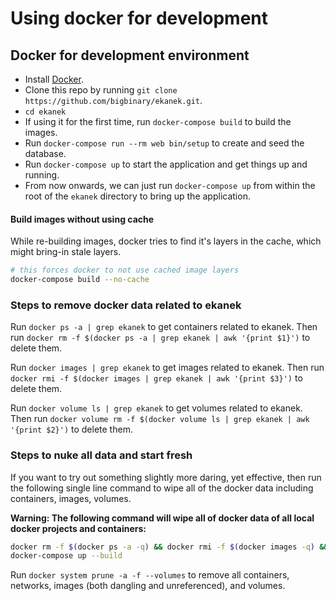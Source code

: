 # Using docker for development

## Docker for development environment

- Install [Docker](https://docs.docker.com/get-docker/).
- Clone this repo by running `git clone https://github.com/bigbinary/ekanek.git`.
- `cd ekanek`
- If using it for the first time, run `docker-compose build` to build the images.
- Run `docker-compose run --rm web bin/setup` to create and seed the database.
- Run `docker-compose up` to start the application and get things up and running.
- From now onwards, we can just run `docker-compose up` from within the root of the `ekanek` directory to bring up the application.

#### Build images without using cache

While re-building images, docker tries to find it's layers in the cache, which might bring-in stale layers.

```bash
# this forces docker to not use cached image layers
docker-compose build --no-cache
```

### Steps to remove docker data related to ekanek

Run `docker ps -a | grep ekanek` to get containers related to ekanek. Then run `docker rm -f $(docker ps -a | grep ekanek | awk '{print $1}')` to delete them.

Run `docker images | grep ekanek` to get images related to ekanek. Then run `docker rmi -f $(docker images | grep ekanek | awk '{print $3}')` to delete them.

Run `docker volume ls | grep ekanek` to get volumes related to ekanek. Then run `docker volume rm -f $(docker volume ls | grep ekanek | awk '{print $2}')` to delete them.

### Steps to nuke all data and start fresh

If you want to try out something slightly more daring, yet effective, then run the following single line command to wipe all of the docker data including containers, images, volumes.

**Warning: The following command will wipe all of docker data of all local docker projects and containers:**

```bash
docker rm -f $(docker ps -a -q) && docker rmi -f $(docker images -q) && docker volume rm -f $(docker volume ls -q)
docker-compose up --build
```

Run `docker system prune -a -f --volumes` to remove all containers, networks, images (both dangling and unreferenced), and volumes.
